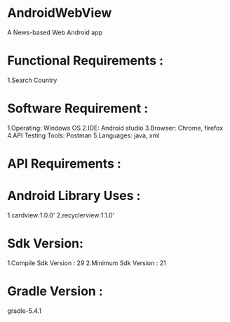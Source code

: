 # AndroidWebView
A News-based Web Android app

# Functional Requirements :
1.Search Country

# Software Requirement :
1.Operating: Windows OS
2.IDE: Android studio
3.Browser: Chrome, firefox
4.API Testing Tools: Postman 
5.Languages: java, xml

# API Requirements :

# Android Library Uses :
1.cardview:1.0.0'
2.recyclerview:1.1.0'

# Sdk Version:
1.Compile Sdk Version : 29
2.Minimum Sdk Version : 21

# Gradle Version :
gradle-5.4.1
